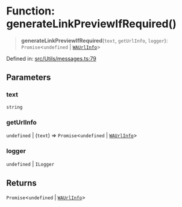 # Function: generateLinkPreviewIfRequired()

> **generateLinkPreviewIfRequired**(`text`, `getUrlInfo`, `logger`): `Promise`\<`undefined` \| [`WAUrlInfo`](../interfaces/WAUrlInfo.md)\>

Defined in: [src/Utils/messages.ts:79](https://github.com/Fokusdotid/bail/blob/043003e0dc220c8f52aef36f90c7026f3a192427/src/Utils/messages.ts#L79)

## Parameters

### text

`string`

### getUrlInfo

`undefined` | (`text`) => `Promise`\<`undefined` \| [`WAUrlInfo`](../interfaces/WAUrlInfo.md)\>

### logger

`undefined` | `ILogger`

## Returns

`Promise`\<`undefined` \| [`WAUrlInfo`](../interfaces/WAUrlInfo.md)\>
